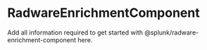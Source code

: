 # RadwareEnrichmentComponent

Add all information required to get started with @splunk/radware-enrichment-component here.
